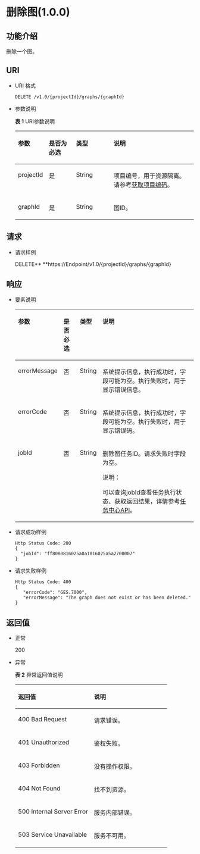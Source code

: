 # 删除图\(1.0.0\)<a name="ges_03_0021"></a>

## 功能介绍<a name="section53957349"></a>

删除一个图。

## URI<a name="section15854097"></a>

-   URI 格式

    ```
    DELETE /v1.0/{projectId}/graphs/{graphId}
    ```

-   参数说明

    **表 1**  URI参数说明

    <a name="table16026679171120"></a>
    <table><thead align="left"><tr id="row25415660171120"><th class="cellrowborder" valign="top" width="13.750000000000002%" id="mcps1.2.5.1.1"><p id="p14047189171129"><a name="p14047189171129"></a><a name="p14047189171129"></a>参数</p>
    </th>
    <th class="cellrowborder" valign="top" width="15.809999999999999%" id="mcps1.2.5.1.2"><p id="p64080496171129"><a name="p64080496171129"></a><a name="p64080496171129"></a>是否为必选</p>
    </th>
    <th class="cellrowborder" valign="top" width="21.560000000000002%" id="mcps1.2.5.1.3"><p id="p23137692171129"><a name="p23137692171129"></a><a name="p23137692171129"></a>类型</p>
    </th>
    <th class="cellrowborder" valign="top" width="48.88%" id="mcps1.2.5.1.4"><p id="p62213760171129"><a name="p62213760171129"></a><a name="p62213760171129"></a>说明</p>
    </th>
    </tr>
    </thead>
    <tbody><tr id="row46582709171120"><td class="cellrowborder" valign="top" width="13.750000000000002%" headers="mcps1.2.5.1.1 "><p id="p28374163171129"><a name="p28374163171129"></a><a name="p28374163171129"></a>projectId</p>
    </td>
    <td class="cellrowborder" valign="top" width="15.809999999999999%" headers="mcps1.2.5.1.2 "><p id="p16605841171129"><a name="p16605841171129"></a><a name="p16605841171129"></a>是</p>
    </td>
    <td class="cellrowborder" valign="top" width="21.560000000000002%" headers="mcps1.2.5.1.3 "><p id="p2895847171129"><a name="p2895847171129"></a><a name="p2895847171129"></a>String</p>
    </td>
    <td class="cellrowborder" valign="top" width="48.88%" headers="mcps1.2.5.1.4 "><p id="p33237054171129"><a name="p33237054171129"></a><a name="p33237054171129"></a>项目编号，用于资源隔离。请参考<a href="获取项目编码.md">获取项目编码</a>。</p>
    </td>
    </tr>
    <tr id="row11834019171120"><td class="cellrowborder" valign="top" width="13.750000000000002%" headers="mcps1.2.5.1.1 "><p id="p3512748171129"><a name="p3512748171129"></a><a name="p3512748171129"></a>graphId</p>
    </td>
    <td class="cellrowborder" valign="top" width="15.809999999999999%" headers="mcps1.2.5.1.2 "><p id="p16097147171129"><a name="p16097147171129"></a><a name="p16097147171129"></a>是</p>
    </td>
    <td class="cellrowborder" valign="top" width="21.560000000000002%" headers="mcps1.2.5.1.3 "><p id="p28800519171129"><a name="p28800519171129"></a><a name="p28800519171129"></a>String</p>
    </td>
    <td class="cellrowborder" valign="top" width="48.88%" headers="mcps1.2.5.1.4 "><p id="p51140663171129"><a name="p51140663171129"></a><a name="p51140663171129"></a>图ID。</p>
    </td>
    </tr>
    </tbody>
    </table>


## 请求<a name="section8469150"></a>

-   请求样例

    DELETE** **https://Endpoint/v1.0/\{projectId\}/graphs/\{graphId\}


## 响应<a name="section9113494"></a>

-   要素说明

    <a name="table16560833"></a>
    <table><thead align="left"><tr id="row17925982"><th class="cellrowborder" valign="top" width="15%" id="mcps1.1.5.1.1"><p id="p42718451"><a name="p42718451"></a><a name="p42718451"></a>参数</p>
    </th>
    <th class="cellrowborder" valign="top" width="10%" id="mcps1.1.5.1.2"><p id="p37642492"><a name="p37642492"></a><a name="p37642492"></a>是否必选</p>
    </th>
    <th class="cellrowborder" valign="top" width="9%" id="mcps1.1.5.1.3"><p id="p29143010"><a name="p29143010"></a><a name="p29143010"></a>类型</p>
    </th>
    <th class="cellrowborder" valign="top" width="66%" id="mcps1.1.5.1.4"><p id="p11773580"><a name="p11773580"></a><a name="p11773580"></a>说明</p>
    </th>
    </tr>
    </thead>
    <tbody><tr id="row14135906"><td class="cellrowborder" valign="top" width="15%" headers="mcps1.1.5.1.1 "><p id="p4157774"><a name="p4157774"></a><a name="p4157774"></a>errorMessage</p>
    </td>
    <td class="cellrowborder" valign="top" width="10%" headers="mcps1.1.5.1.2 "><p id="p1235381"><a name="p1235381"></a><a name="p1235381"></a>否</p>
    </td>
    <td class="cellrowborder" valign="top" width="9%" headers="mcps1.1.5.1.3 "><p id="p32957057"><a name="p32957057"></a><a name="p32957057"></a>String</p>
    </td>
    <td class="cellrowborder" valign="top" width="66%" headers="mcps1.1.5.1.4 "><p id="p52275994"><a name="p52275994"></a><a name="p52275994"></a>系统提示信息，执行成功时，字段可能为空。执行失败时，用于显示错误信息。</p>
    </td>
    </tr>
    <tr id="row721903"><td class="cellrowborder" valign="top" width="15%" headers="mcps1.1.5.1.1 "><p id="p58474149"><a name="p58474149"></a><a name="p58474149"></a>errorCode</p>
    </td>
    <td class="cellrowborder" valign="top" width="10%" headers="mcps1.1.5.1.2 "><p id="p38785628"><a name="p38785628"></a><a name="p38785628"></a>否</p>
    </td>
    <td class="cellrowborder" valign="top" width="9%" headers="mcps1.1.5.1.3 "><p id="p54628155"><a name="p54628155"></a><a name="p54628155"></a>String</p>
    </td>
    <td class="cellrowborder" valign="top" width="66%" headers="mcps1.1.5.1.4 "><p id="p62804459"><a name="p62804459"></a><a name="p62804459"></a>系统提示信息，执行成功时，字段可能为空。执行失败时，用于显示错误码。</p>
    </td>
    </tr>
    <tr id="row28369225"><td class="cellrowborder" valign="top" width="15%" headers="mcps1.1.5.1.1 "><p id="p16205877"><a name="p16205877"></a><a name="p16205877"></a>jobId</p>
    </td>
    <td class="cellrowborder" valign="top" width="10%" headers="mcps1.1.5.1.2 "><p id="p37607621"><a name="p37607621"></a><a name="p37607621"></a>否</p>
    </td>
    <td class="cellrowborder" valign="top" width="9%" headers="mcps1.1.5.1.3 "><p id="p26318433"><a name="p26318433"></a><a name="p26318433"></a>String</p>
    </td>
    <td class="cellrowborder" valign="top" width="66%" headers="mcps1.1.5.1.4 "><p id="p51418354"><a name="p51418354"></a><a name="p51418354"></a>删除图任务ID。请求失败时字段为空。</p>
    <div class="note" id="note9729320320"><a name="note9729320320"></a><a name="note9729320320"></a><span class="notetitle"> 说明： </span><div class="notebody"><p id="p1872133312"><a name="p1872133312"></a><a name="p1872133312"></a>可以查询jobId查看任务执行状态、获取返回结果，详情参考<a href="任务中心API.md">任务中心API</a>。</p>
    </div></div>
    </td>
    </tr>
    </tbody>
    </table>

-   请求成功样例

    ```
    Http Status Code: 200
    {
      "jobId": "ff8080816025a0a1016025a5a2700007"
    }
    ```

-   请求失败样例

    ```
    Http Status Code: 400
    {
       "errorCode": "GES.7000",
       "errorMessage": "The graph does not exist or has been deleted." 
    }
    ```


## 返回值<a name="section14912584"></a>

-   正常

    200

-   异常

    **表 2**  异常返回值说明

    <a name="table21182911172628"></a>
    <table><thead align="left"><tr id="row22686601172628"><th class="cellrowborder" valign="top" width="50%" id="mcps1.2.3.1.1"><p id="p29113043172638"><a name="p29113043172638"></a><a name="p29113043172638"></a>返回值</p>
    </th>
    <th class="cellrowborder" valign="top" width="50%" id="mcps1.2.3.1.2"><p id="p9346244172638"><a name="p9346244172638"></a><a name="p9346244172638"></a>说明</p>
    </th>
    </tr>
    </thead>
    <tbody><tr id="row13233353172628"><td class="cellrowborder" valign="top" width="50%" headers="mcps1.2.3.1.1 "><p id="p50316832172638"><a name="p50316832172638"></a><a name="p50316832172638"></a>400 Bad Request</p>
    </td>
    <td class="cellrowborder" valign="top" width="50%" headers="mcps1.2.3.1.2 "><p id="p49131611172638"><a name="p49131611172638"></a><a name="p49131611172638"></a>请求错误。</p>
    </td>
    </tr>
    <tr id="row657300172628"><td class="cellrowborder" valign="top" width="50%" headers="mcps1.2.3.1.1 "><p id="p47920375172638"><a name="p47920375172638"></a><a name="p47920375172638"></a>401 Unauthorized</p>
    </td>
    <td class="cellrowborder" valign="top" width="50%" headers="mcps1.2.3.1.2 "><p id="p56345162172638"><a name="p56345162172638"></a><a name="p56345162172638"></a>鉴权失败。</p>
    </td>
    </tr>
    <tr id="row23989959172628"><td class="cellrowborder" valign="top" width="50%" headers="mcps1.2.3.1.1 "><p id="p4998764172638"><a name="p4998764172638"></a><a name="p4998764172638"></a>403 Forbidden</p>
    </td>
    <td class="cellrowborder" valign="top" width="50%" headers="mcps1.2.3.1.2 "><p id="p2246721172638"><a name="p2246721172638"></a><a name="p2246721172638"></a>没有操作权限。</p>
    </td>
    </tr>
    <tr id="row49197943172628"><td class="cellrowborder" valign="top" width="50%" headers="mcps1.2.3.1.1 "><p id="p27247364172638"><a name="p27247364172638"></a><a name="p27247364172638"></a>404 Not Found</p>
    </td>
    <td class="cellrowborder" valign="top" width="50%" headers="mcps1.2.3.1.2 "><p id="p59552853172638"><a name="p59552853172638"></a><a name="p59552853172638"></a>找不到资源。</p>
    </td>
    </tr>
    <tr id="row13744769172628"><td class="cellrowborder" valign="top" width="50%" headers="mcps1.2.3.1.1 "><p id="p61704332172638"><a name="p61704332172638"></a><a name="p61704332172638"></a>500 Internal Server Error</p>
    </td>
    <td class="cellrowborder" valign="top" width="50%" headers="mcps1.2.3.1.2 "><p id="p31994980172638"><a name="p31994980172638"></a><a name="p31994980172638"></a>服务内部错误。</p>
    </td>
    </tr>
    <tr id="row305099172628"><td class="cellrowborder" valign="top" width="50%" headers="mcps1.2.3.1.1 "><p id="p37564761172638"><a name="p37564761172638"></a><a name="p37564761172638"></a>503 Service Unavailable</p>
    </td>
    <td class="cellrowborder" valign="top" width="50%" headers="mcps1.2.3.1.2 "><p id="p22846801172638"><a name="p22846801172638"></a><a name="p22846801172638"></a>服务不可用。</p>
    </td>
    </tr>
    </tbody>
    </table>


